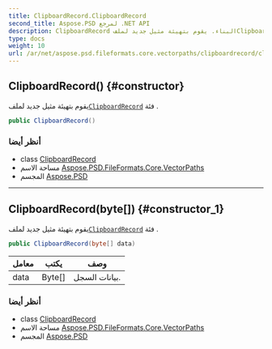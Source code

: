 ```yaml
---
title: ClipboardRecord.ClipboardRecord
second_title: Aspose.PSD لمرجع .NET API
description: ClipboardRecord البناء. يقوم بتهيئة مثيل جديد لملفClipboardRecord فئة .
type: docs
weight: 10
url: /ar/net/aspose.psd.fileformats.core.vectorpaths/clipboardrecord/clipboardrecord/
---
```

## ClipboardRecord() {#constructor}

يقوم بتهيئة مثيل جديد لملف[`ClipboardRecord`](../) فئة .

```csharp
public ClipboardRecord()
```

### أنظر أيضا

* class [ClipboardRecord](../)
* مساحة الاسم [Aspose.PSD.FileFormats.Core.VectorPaths](../../clipboardrecord/)
* المجسم [Aspose.PSD](../../../)

---

## ClipboardRecord(byte[]) {#constructor_1}

يقوم بتهيئة مثيل جديد لملف[`ClipboardRecord`](../) فئة .

```csharp
public ClipboardRecord(byte[] data)
```

| معامل | يكتب | وصف |
| --- | --- | --- |
| data | Byte[] | بيانات السجل. |

### أنظر أيضا

* class [ClipboardRecord](../)
* مساحة الاسم [Aspose.PSD.FileFormats.Core.VectorPaths](../../clipboardrecord/)
* المجسم [Aspose.PSD](../../../)


